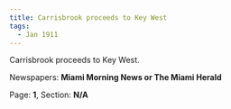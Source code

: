 ```yaml
---  
title: Carrisbrook proceeds to Key West  
tags:  
  - Jan 1911  
---  
```

  
Carrisbrook proceeds to Key West.  
  
Newspapers: **Miami Morning News or The Miami Herald**  
  
Page: **1**, Section: **N/A** 
